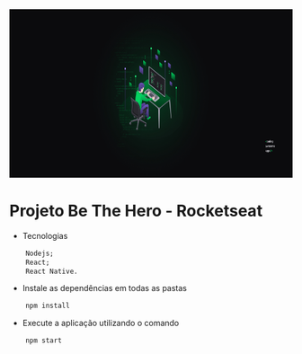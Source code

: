 <img src="/wallpapers_omnistack_11/Wallpaper%20OmniStack%2011%20-%202560x1080.jpg" alt="Semana Omnistack 11.0" height="300"/>

# Projeto Be The Hero - Rocketseat

- Tecnologias
```
    Nodejs;
    React;
    React Native.
```
- Instale as dependências em todas as pastas
```javascript
    npm install
```
- Execute a aplicação utilizando o comando
```javascript
    npm start
```

